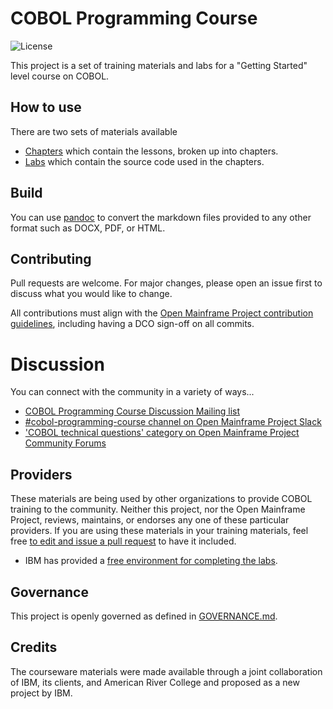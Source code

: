 # COBOL Programming Course

![License](https://img.shields.io/github/license/OpenMainframeProject/cobol-programming-course)

This project is a set of training materials and labs for a "Getting Started" level course on COBOL.

## How to use

There are two sets of materials available

- [Chapters](https://github.com/openmainframeproject/cobol-programming-course/blob/master/COBOL%20Programming%20with%20VSCode.md) which contain the lessons, broken up into chapters.
- [Labs](https://github.com/openmainframeproject/cobol-programming-course/tree/master/Labs) which contain the source code used in the chapters.

## Build

You can use [pandoc](https://pandoc.org/) to convert the markdown files provided to any other format such as DOCX, PDF, or HTML.

## Contributing

Pull requests are welcome. For major changes, please open an issue first to discuss what you would like to change.

All contributions must align with the [Open Mainframe Project contribution guidelines](https://github.com/openmainframeproject/tac/blob/master/process/contribution_guidelines.md), including having a DCO sign-off on all commits.

# Discussion

You can connect with the community in a variety of ways...

- [COBOL Programming Course Discussion Mailing list](https://lists.openmainframeproject.org/g/cobol-course-discussion)
- [#cobol-programming-course channel on Open Mainframe Project Slack](https://slack.openmainframeproject.org)
- ['COBOL technical questions' category on Open Mainframe Project Community Forums](https://community.openmainframeproject.org/c/cobol-technical-questions/16)

## Providers

These materials are being used by other organizations to provide COBOL training to the community. Neither this project, nor the Open Mainframe Project, reviews, maintains, or endorses any one of these particular providers. If you are using these materials in your training materials, feel free [to edit and issue a pull request](https://github.com/openmainframeproject/cobol-programming-course/edit/governance-docs/README.md) to have it included.

- IBM has provided a [free environment for completing the labs](http://ibm.biz/cobollabs).

## Governance

This project is openly governed as defined in [GOVERNANCE.md](GOVERNANCE.md).

## Credits

The courseware materials were made available through a joint collaboration of IBM, its clients, and American River College and proposed as a new project by IBM.
